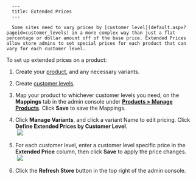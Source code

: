 
      ---
      title: Extended Prices
      ---

      Some sites need to vary prices by [customer level](default.aspx?pageid=customer_levels) in a more complex way than just a flat percentage or dollar amount off of the base price. Extended Prices allow store admins to set special prices for each product that can vary for each customer level.    
To set up extended prices on a product:

1.  Create your [product](default.aspx?pageid=manage_products), and any necessary variants.  
      
    
2.  Create [customer levels](default.aspx?pageid=customer_levels).  
      
    
3.  Map your product to whichever customer levels you need, on the **Mappings** tab in the admin console under **[Products > Manage Products](default.aspx?pageid=manage_products)**. Click **Save** to save the Mappings.  
      
    
4.  Click **Manage Variants**, and click a variant Name to edit pricing. Click **Define Extended Prices by Customer Level**.  
     ![](images/1415989498273.png)  
      
    
5.  For each customer level, enter a customer level specific price in the **Extended Price** column, then click **Save** to apply the price changes.  
     ![](images/1415989663938.png)  
      
    
6.  Click the **Refresh Store** button in the top right of the admin console.
      